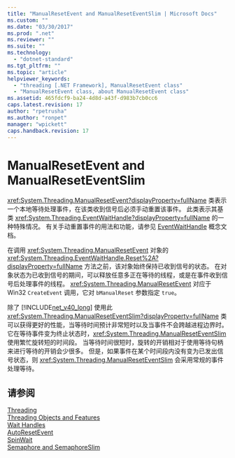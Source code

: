 ```yaml
---
title: "ManualResetEvent and ManualResetEventSlim | Microsoft Docs"
ms.custom: ""
ms.date: "03/30/2017"
ms.prod: ".net"
ms.reviewer: ""
ms.suite: ""
ms.technology: 
  - "dotnet-standard"
ms.tgt_pltfrm: ""
ms.topic: "article"
helpviewer_keywords: 
  - "threading [.NET Framework], ManualResetEvent class"
  - "ManualResetEvent class, about ManualResetEvent class"
ms.assetid: 465fdcf9-ba24-4d8d-a43f-d983b7cb0cc6
caps.latest.revision: 17
author: "rpetrusha"
ms.author: "ronpet"
manager: "wpickett"
caps.handback.revision: 17
---
```

# ManualResetEvent and ManualResetEventSlim
<xref:System.Threading.ManualResetEvent?displayProperty=fullName> 类表示一个本地等待处理事件，在该类收到信号后必须手动重置该事件。  此类表示其基类 <xref:System.Threading.EventWaitHandle?displayProperty=fullName> 的一种特殊情况。  有关手动重置事件的用法和功能，请参见 [EventWaitHandle](../../../docs/standard/threading/eventwaithandle.md) 概念文档。  
  
 在调用 <xref:System.Threading.ManualResetEvent> 对象的 <xref:System.Threading.EventWaitHandle.Reset%2A?displayProperty=fullName> 方法之前，该对象始终保持已收到信号的状态。  在对象状态为已收到信号的期间，可以释放任意多正在等待的线程，或是在事件收到信号后处理事件的线程。  <xref:System.Threading.ManualResetEvent> 对应于 Win32 `CreateEvent` 调用，它对 `bManualReset` 参数指定 `true`。  
  
 除了 [!INCLUDE[net_v40_long](../../../includes/net-v40-long-md.md)] 使用此 <xref:System.Threading.ManualResetEventSlim?displayProperty=fullName> 类可以获得更好的性能，当等待时间预计非常短时以及当事件不会跨越进程边界时。  它在等待事件变为终止状态时，<xref:System.Threading.ManualResetEventSlim> 使用繁忙旋转短的时间段。  当等待时间很短时，旋转的开销相对于使用等待句柄来进行等待的开销会少很多。  但是，如果事件在某个时间段内没有变为已发出信号状态，则 <xref:System.Threading.ManualResetEventSlim> 会采用常规的事件处理等待。  
  
## 请参阅  
 [Threading](../../../docs/standard/threading/index.md)   
 [Threading Objects and Features](../../../docs/standard/threading/threading-objects-and-features.md)   
 [Wait Handles](../Topic/Wait%20Handles.md)   
 [AutoResetEvent](../../../docs/standard/threading/autoresetevent.md)   
 [SpinWait](../../../docs/standard/threading/spinwait.md)   
 [Semaphore and SemaphoreSlim](../../../docs/standard/threading/semaphore-and-semaphoreslim.md)